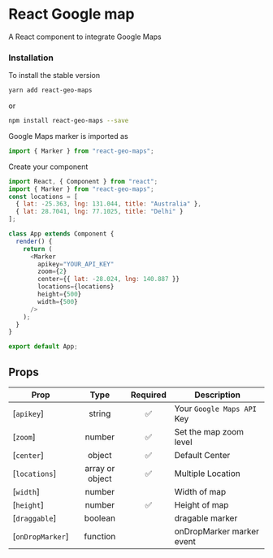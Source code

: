 # React Google map

A React component to integrate Google Maps

### Installation

To install the stable version

```sh
yarn add react-geo-maps
```

or

```sh
npm install react-geo-maps --save
```

Google Maps marker is imported as

```js
import { Marker } from "react-geo-maps";
```

Create your component

```js
import React, { Component } from "react";
import { Marker } from "react-geo-maps";
const locations = [
  { lat: -25.363, lng: 131.044, title: "Australia" },
  { lat: 28.7041, lng: 77.1025, title: "Delhi" }
];

class App extends Component {
  render() {
    return (
      <Marker
        apikey="YOUR_API_KEY"
        zoom={2}
        center={{ lat: -28.024, lng: 140.887 }}
        locations={locations}
        height={500}
        width={500}
      />
    );
  }
}

export default App;
```

## Props

| Prop          |  Type  |      Required      | Description                |
| ------------- | :----: | :----------------: | -------------------------- |
| [`apikey`]    | string | :white_check_mark: | Your `Google Maps API` Key |
| [`zoom`]      | number | :white_check_mark: | Set the map zoom level     |
| [`center`]    | object | :white_check_mark: | Default Center             |
| [`locations`] | array or object  | :white_check_mark: | Multiple Location          |
| [`width`]     | number |                    | Width of map               |
| [`height`]    | number | :white_check_mark: | Height of map              |
| [`draggable`]    | boolean |  | dragable marker   |
| [`onDropMarker`]    | function |  | onDropMarker marker event   |
